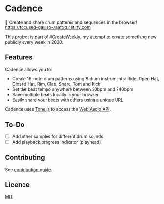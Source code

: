 # Cadence

🥁 Create and share drum patterns and sequences in the browser! <https://focused-galileo-7aaf5d.netlify.com>

This project is part of [#CreateWeekly](https://dev.to/josephuspaye/createweekly-create-something-new-publicly-every-week-in-2020-1nh9), my attempt to create something new publicly every week in 2020.

## Features

Cadence allows you to:

- Create 16-note drum patterns using 8 drum instruments: Ride, Open Hat, Closed Hat, Rim, Clap, Snare, Tom and Kick
- Set the beat tempo anywhere between 30bpm and 240bpm
- Save multiple beats locally in your browser
- Easily share your beats with others using a unique URL

Cadence uses [Tone.js](https://tonejs.github.io/) to access the [Web Audio API](https://webaudio.github.io/web-audio-api/).

## To-Do

- [ ] Add other samples for different drum sounds
- [ ] Add playback progress indicator (playhead)

## Contributing

See [contribution guide](CONTRIBUTING.md).

## Licence

[MIT](LICENCE)
